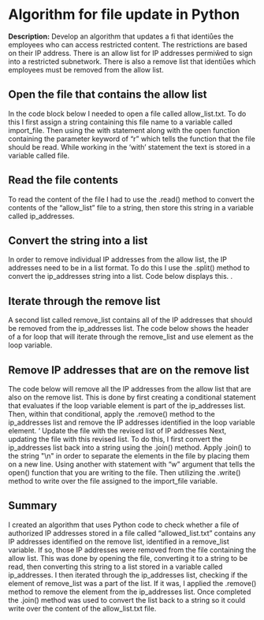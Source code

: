 # Algorithm for file update in Python
**Description:** Develop an algorithm that updates a fi that identiůes the employees who can access restricted content. The restrictions are based on their IP address. There is an allow list for IP addresses permiŵed to sign into a restricted subnetwork. There is also a remove list that identiůes which employees must be removed from the allow list.

## Open the file that contains the allow list
In the code block below I needed to open a file called allow_list.txt. To do this I first assign a string containing this file name to a variable called import_file. Then using the with statement along with the open function containing the parameter keyword of “r” which tells the function that the file should be read. While working in the ‘with’ statement the text is stored in a variable called file. 

## Read the file contents
To read the content of the file I had to use the .read() method to convert the contents of the “allow_list” file to a string, then store this string in a variable called ip_addresses.  

## Convert the string into a list
In order to remove individual IP addresses from the allow list, the IP addresses need to be in a list format. To do this I use the .split() method to convert the ip_addresses string into a list. Code below displays this.
.
## Iterate through the remove list
A second list called remove_list contains all of the IP addresses that should be removed from the ip_addresses list. The code below shows the header of a for loop that will iterate through the remove_list and use element as the loop variable.

## Remove IP addresses that are on the remove list
The code below will remove all the IP addresses from the allow list that are also on the remove list. This is done by first creating a conditional statement that evaluates if the loop variable element is part of the ip_addresses list. Then, within that conditional, apply the .remove() method to the ip_addresses list and remove the IP addresses identified in the loop variable element. ‘
Update the file with the revised list of IP addresses 
Next, updating the file with this revised list. To do this, I first convert the ip_addresses list back into a string using the .join() method. Apply .join() to the string "\n" in order to separate the elements in the file by placing them on a new line. Using another with statement with “w” argument that tells the open() function that you are writing to the file. Then utilizing the  .write() method to write over the file assigned to the import_file variable.

## Summary
I created an algorithm that uses Python code to check whether a file of authorized IP addresses stored in a file called “allowed_list.txt” contains any IP addresses identified on the remove list, identified in a remove_list variable. If so, those IP addresses were removed from the file containing the allow list. This was done by opening the file, converting it to a string to be read, then converting this string to a list stored in a variable called ip_addresses. I then iterated through the ip_addresses list, checking if the element of remove_list was a part of the list. If it was, I applied the .remove() method to remove the element from the ip_addresses list. Once completed the .join() method was used to convert the list back to a string so it could write over the content of the allow_list.txt file.


